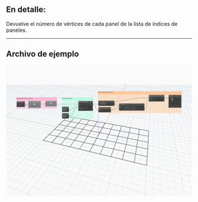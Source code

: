 ## En detalle:
Devuelve el número de vértices de cada panel de la lista de índices de paneles.
___
## Archivo de ejemplo

![GetNumPanelVertices](./Autodesk.DesignScript.Geometry.PanelSurface.GetNumPanelVertices_img.jpg)
